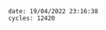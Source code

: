 

                date: 19/04/2022 23:16:38
                cycles: 12420

                         
